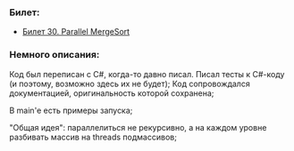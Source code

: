 ### Билет:
- [Билет 30. Parallel MergeSort](https://github.com/ppv-vldmr/java-advanced-exam-2021/tree/master/tickets/ticket-30)

### Немного описания:
Код был переписан с C#, когда-то давно писал. Писал тесты к C#-коду (и поэтому, возможно здесь их не будет);
Код сопровождался документацией, оригинальность которой сохранена;

В main'e есть примеры запуска;

"Общая идея": параллелиться не рекурсивно, а на каждом уровне разбивать массив на threads подмассивов;